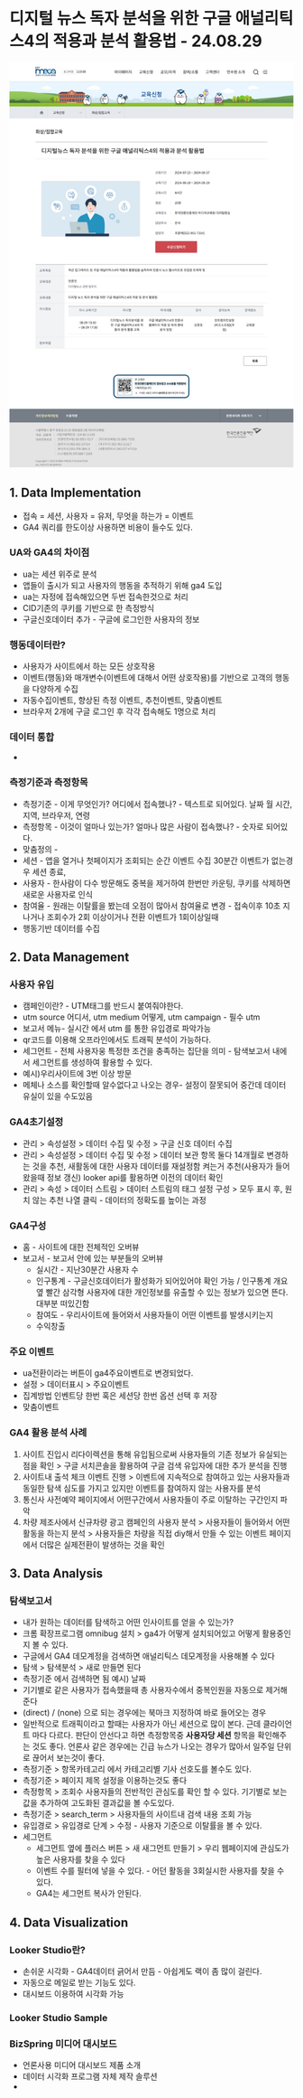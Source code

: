 # 디지털 뉴스 독자 분석을 위한 구글 애널리틱스4의 적용과 분석 활용법 - 24.08.29

<img src="../../img/디지털 뉴스 독자 분석을 위한 구글 애널리틱스4의 적용과 분석 활용법.jpeg" alt="디지털 뉴스 독자 분석을 위한 구글 애널리틱스4의 적용과 분석 활용법">

## 1. Data Implementation

- 접속 = 세션, 사용자 = 유저, 무엇을 하는가 = 이벤트
- GA4 쿼리를 한도이상 사용하면 비용이 들수도 있다.

### UA와 GA4의 차이점

- ua는 세션 위주로 분석
- 앱들이 출시가 되고 사용자의 행동을 추적하기 위해 ga4 도입
- ua는 자정에 접속해있으면 두번 접속한것으로 처리
- CID기존의 쿠키를 기반으로 한 측정방식
- 구글신호데이터 추가 - 구글에 로그인한 사용자의 정보

### 행동데이터란?

- 사용자가 사이트에서 하는 모든 상호작용
- 이벤트(행동)와 매개변수(이벤트에 대해서 어떤 상호작용)를 기반으로 고객의 행동을 다양하게 수집
- 자동수집이벤트, 향상된 측정 이벤트, 추천이벤트, 맞춤이벤트
- 브라우저 2개에 구글 로그인 후 각각 접속해도 1명으로 처리

### 데이터 통합

-

### 측정기준과 측정항목

- 측정기준 - 이게 무엇인가? 어디에서 접속했나? - 텍스트로 되어있다. 날짜 월 시간, 지역, 브라우저, 연령
- 측정항목 - 이것이 얼마나 있는가? 얼마나 많은 사람이 접속했나? - 숫자로 되어있다.
- 맞춤정의 -
- 세션 - 앱을 열거나 첫페이지가 조회되는 순간 이벤트 수집 30분간 이벤트가 없는경우 세션 종료,
- 사용자 - 한사람이 다수 방문해도 중복을 제거하여 한번만 카운팅, 쿠키를 삭제하면 새로운 사용자로 인식
- 참여율 - 원래는 이탈률을 봤는데 오점이 많아서 참여율로 변경 - 접속이후 10초 지나거나 조회수가 2회 이상이거나 전환 이벤트가 1회이상일때
- 행동기반 데이터를 수집

## 2. Data Management

### 사용자 유입

- 캠페인이란? - UTM태그를 반드시 붙여줘야한다.
- utm source 어디서, utm medium 어떻게, utm campaign - 필수 utm
- 보고서 메뉴- 실시간 에서 utm 를 통한 유입경로 파악가능
- qr코드를 이용해 오프라인에서도 트래픽 분석이 가능하다.
- 세그먼트 - 전체 사용자웅 특정한 조건을 충족하는 집단을 의미 - 탐색보고서 내에서 세그먼트를 생성하여 활용할 수 있다.
- 예시)우리사이트에 3번 이상 방문
- 메체나 소스를 확인할때 알수없다고 나오는 경우- 설정이 잘못되어 중간데 데이터 유실이 있을 수도있음

### GA4초기설정

- 관리 > 속성설정 > 데이터 수집 및 수정 > 구글 신호 데이터 수집
- 관리 > 속성설정 > 데이터 수집 및 수정 > 데이터 보관 항목 둘다 14개월로 변경하는 것을 추천, 새활동에 대한 사용자 데이터를 재설정함 켜는거 추천(사용자가 들어왔을때 정보 갱신) looker api를 활용하면 이전의 데이터 확인
- 관리 > 속성 > 데이터 스트림 > 데이터 스트림의 태그 설정 구성 > 모두 표시 후, 원치 않는 추천 나열 클릭 - 데이터의 정확도를 높이는 과정

### GA4구성

- 홈 - 사이트에 대한 전체적인 오버뷰
- 보고서 - 보고서 안에 있는 부분들의 오버뷰
  - 실시간 - 지난30분간 사용자 수
  - 인구통계 - 구글신호데이터가 활성화가 되어있어야 확인 가능 / 인구통계 개요 옆 빨간 삼각형 사용자에 대한 개인정보를 유출할 수 있는 정보가 있으면 뜬다. 대부분 떠있긴함
  - 참여도 - 우리사이트에 들어와서 사용자들이 어떤 이벤트를 발생시키는지
  - 수익창출

### 주요 이벤트

- ua전환이라는 버튼이 ga4주요이벤트로 변경되었다.
- 설정 > 데이터표시 > 주요이벤트
- 집계방법 인벤트당 한번 혹은 세션당 한번 옵션 선택 후 저장
- 맞춤이벤트

### GA4 활용 분석 사례

1.  사이트 진입시 리다이렉션을 통해 유입됨으로써 사용자들의 기존 정보가 유실되는점을 확인 > 구글 서치콘솔을 활용하여 구글 검색 유입자에 대한 추가 분석을 진행
2.  사이트내 출석 체크 이벤트 진행 > 이벤트에 지속적으로 참여하고 있는 사용자들과 동일한 탐색 심도를 가지고 있지만 이벤트를 참여하지 않는 사용자를 분석
3.  통신사 사전예약 페이지에서 어떤구간에서 사용자들이 주로 이탈하는 구간인지 파악
4.  차량 제조사에서 신규차량 광고 캠페인의 사용자 분석 > 사용자들이 들어와서 어떤 활동을 하는지 분석 > 사용자들은 차량을 직접 diy해서 만들 수 있는 이벤트 페이지에서 더많은 실제전환이 발생하는 것을 확인

## 3. Data Analysis

### 탐색보고서

- 내가 원하는 데이터를 탐색하고 어떤 인사이트를 얻을 수 있는가?
- 크롬 확장프로그램 omnibug 설치 > ga4가 어떻게 설치되어있고 어떻게 활용중인지 볼 수 있다.
- 구글에서 GA4 데모계정을 검색하면 애널리틱스 데모계정을 사용해볼 수 있다
- 탐색 > 탐색분석 > 새로 만들면 된다
- 측정기준 에서 검색하면 됨 예시) 날짜
- 기기별로 같은 사용자가 접속했을때 총 사용자수에서 중복인원을 자동으로 제거해준다
- (direct) / (none) 으로 되는 경우에는 북마크 지정하여 바로 들어오는 경우
- 일반적으로 트래픽이라고 할때는 사용자가 아닌 세션으로 많이 본다. 근데 클라이언트 마다 다르다. 판단이 안선다고 하면 측정항목중 **사용자당 세션** 항목을 확인해주는 것도 좋다. 언론사 같은 경우에는 긴급 뉴스가 나오는 경우가 많아서 일주일 단위로 끊어서 보는것이 좋다.
- 측정기준 > 항목카테고리 에서 카테고리별 기사 선호도를 볼수도 있다.
- 측정기준 > 페이지 제목 설정을 이용하는것도 좋다
- 측정항목 > 조회수 사용자들의 전반적인 관심도를 확인 할 수 있다. 기기별로 보는 값을 추가하여 고도화된 결과값을 볼 수도있다.
- 측정기준 > search_term > 사용자들의 사이트내 검색 내용 조회 가능
- 유입경로 > 유입경로 단계 > 수정 - 사용자 기준으로 이탈률을 볼 수 있다.
- 세그먼트
  - 세그먼트 옆에 플러스 버튼 > 새 새그먼트 만들기 > 우리 웹페이지에 관심도가 높은 사용자를 찾을 수 있다
  - 이벤트 수를 필터에 넣을 수 있다. - 어던 활동을 3회실시한 사용자를 찾을 수 있다.
  - GA4는 세그먼트 복사가 안된다.

## 4. Data Visualization

### Looker Studio란?

- 손쉬운 시각화 - GA4데이터 긁어서 만듬 - 아쉽게도 랙이 좀 많이 걸린다.
- 자동으로 메일로 받는 기능도 있다.
- 대시보드 이용하여 시각화 가능

### Looker Studio Sample

### BizSpring 미디어 대시보드

- 언론사용 미디어 대시보드 제품 소개
- 데이터 시각화 프로그램 자체 제작 솔루션
-
